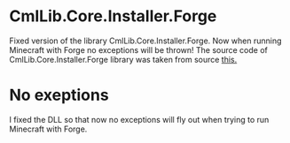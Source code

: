 # CmlLib.Core.Installer.Forge

Fixed version of the library CmlLib.Core.Installer.Forge. Now when running Minecraft with Forge no exceptions will be thrown!
The source code of CmlLib.Core.Installer.Forge library was taken from source [this.](https://github.com/CmlLib/CmlLib.Core.Installer.Forge)

# No exeptions

I fixed the DLL so that now no exceptions will fly out when trying to run Minecraft with Forge.
